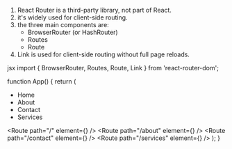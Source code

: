 1. React Router is a third-party library, not part of React.
2. it's widely used for client-side routing.
3. the three main components are:
    - BrowserRouter (or HashRouter)
    - Routes
    - Route 
4. Link is used for client-side routing without full page reloads.

jsx
import { BrowserRouter, Routes, Route, Link } from 'react-router-dom';

function App() {
  return (
    <BrowserRouter>
      <ul>
        <li><Link to="/">Home</Link></li>
        <li><Link to="/about">About</Link></li>
        <li><Link to="/contact">Contact</Link></li>
        <li><Link to="/services">Services</Link></li>
      </ul>
      <Routes>
        <Route path="/" element={<Home />} />
        <Route path="/about" element={<About />} />
        <Route path="/contact" element={<Contact />} />
        <Route path="/services" element={<Services />} />
      </Routes>
    </BrowserRouter>
  );
}
